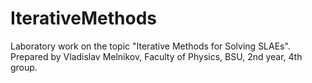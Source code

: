 # IterativeMethods
Laboratory work on the topic "Iterative Methods for Solving SLAEs". Prepared by Vladislav Melnikov, Faculty of Physics, BSU, 2nd year, 4th group.
